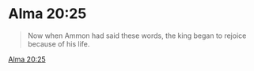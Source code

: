 # Alma 20:25

> Now when Ammon had said these words, the king began to rejoice because of his life.

[Alma 20:25](https://www.churchofjesuschrist.org/study/scriptures/bofm/alma/20?lang=eng&id=p25#p25)


